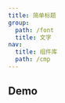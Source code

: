 ```yaml
---
title: 简单标题
group:
  path: /font
  title: 文字
nav:
  title: 组件库
  path: /cmp
---
```


## Demo

<code src="./demo.tsx" />

<API src="./title.tsx"></API>
